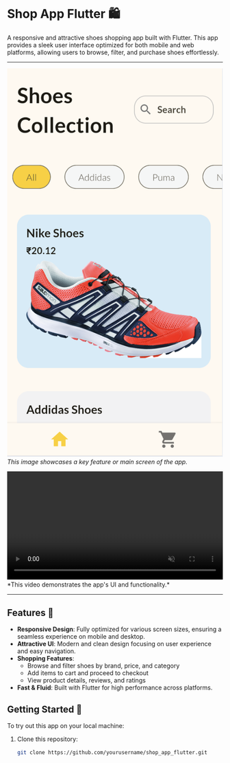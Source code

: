# Shop App Flutter 🛍️

A responsive and attractive shoes shopping app built with Flutter. This app provides a sleek user interface optimized for both mobile and web platforms, allowing users to browse, filter, and purchase shoes effortlessly.

---

![App UI Screenshot](ui.png)  
*This image showcases a key feature or main screen of the app.*

<video src="./ui.mp4" autoplay muted loop controls width="100%">
    Your browser does not support the video tag.
</video>  
*This video demonstrates the app's UI and functionality.*

---

## Features 📱

- **Responsive Design**: Fully optimized for various screen sizes, ensuring a seamless experience on mobile and desktop.
- **Attractive UI**: Modern and clean design focusing on user experience and easy navigation.
- **Shopping Features**:
  - Browse and filter shoes by brand, price, and category
  - Add items to cart and proceed to checkout
  - View product details, reviews, and ratings
- **Fast & Fluid**: Built with Flutter for high performance across platforms.

## Getting Started 🚀

To try out this app on your local machine:

1. Clone this repository:
   ```bash
   git clone https://github.com/yourusername/shop_app_flutter.git

